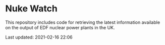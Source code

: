 # Nuke Watch

This repository includes code for retrieving the latest information available on the output of EDF nuclear power plants in the UK.

Last updated: 2021-02-16 22:06